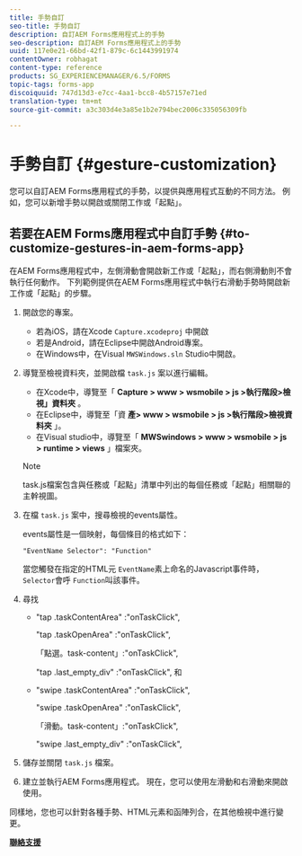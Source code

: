 ```yaml
---
title: 手勢自訂
seo-title: 手勢自訂
description: 自訂AEM Forms應用程式上的手勢
seo-description: 自訂AEM Forms應用程式上的手勢
uuid: 117e0e21-66bd-42f1-879c-6c1443991974
contentOwner: robhagat
content-type: reference
products: SG_EXPERIENCEMANAGER/6.5/FORMS
topic-tags: forms-app
discoiquuid: 747d13d3-e7cc-4aa1-bcc8-4b57157e71ed
translation-type: tm+mt
source-git-commit: a3c303d4e3a85e1b2e794bec2006c335056309fb

---
```



# 手勢自訂 {#gesture-customization}

您可以自訂AEM Forms應用程式的手勢，以提供與應用程式互動的不同方法。 例如，您可以新增手勢以開啟或關閉工作或「起點」。

## 若要在AEM Forms應用程式中自訂手勢 {#to-customize-gestures-in-aem-forms-app}

在AEM Forms應用程式中，左側滑動會開啟新工作或「起點」，而右側滑動則不會執行任何動作。 下列範例提供在AEM Forms應用程式中執行右滑動手勢時開啟新工作或「起點」的步驟。

1. 開啟您的專案。

   * 若為iOS，請在Xcode `Capture.xcodeproj` 中開啟
   * 若是Android，請在Eclipse中開啟Android專案。
   * 在Windows中，在Visual `MWSWindows.sln` Studio中開啟。

1. 導覽至檢視資料夾，並開啟檔 `task.js` 案以進行編輯。

   * 在Xcode中，導覽至「 **Capture > www > wsmobile > js >執行階段>檢視」資料夾** 。
   * 在Eclipse中，導覽至「資 **產> www > wsmobile > js >執行階段>檢視資料夾** 」。
   * 在Visual studio中，導覽至「 **MWSwindows > www > wsmobile > js > runtime > views** 」檔案夾。
   >[!NOTE]
   >
   >task.js檔案包含與任務或「起點」清單中列出的每個任務或「起點」相關聯的主幹視圖。

1. 在檔 `task.js` 案中，搜尋檢視的events屬性。

   events屬性是一個映射，每個條目的格式如下：

   `"EventName Selector": "Function"`

   當您觸發在指定的HTML元 `EventName`素上命名的Javascript事件時， `Selector`會呼 `Function`叫該事件。

1. 尋找

   * &quot;tap .taskContentArea&quot; :&quot;onTaskClick&quot;,

      &quot;tap .taskOpenArea&quot; :&quot;onTaskClick&quot;,

      「點選。task-content」:&quot;onTaskClick&quot;,

      &quot;tap .last_empty_div&quot; :&quot;onTaskClick&quot;,
   和

   * &quot;swipe .taskContentArea&quot; :&quot;onTaskClick&quot;,

      &quot;swipe .taskOpenArea&quot; :&quot;onTaskClick&quot;,

      「滑動。task-content」:&quot;onTaskClick&quot;,

      &quot;swipe .last_empty_div&quot; :&quot;onTaskClick&quot;,


1. 儲存並關閉 `task.js` 檔案。
1. 建立並執行AEM Forms應用程式。 現在，您可以使用左滑動和右滑動來開啟使用。

同樣地，您也可以針對各種手勢、HTML元素和函陣列合，在其他檢視中進行變更。

**[聯絡支援](https://www.adobe.com/account/sign-in.supportportal.html)**
